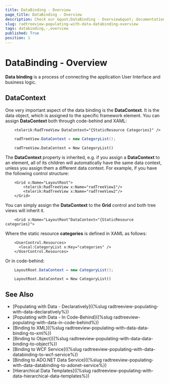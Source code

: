 ```yaml
---
title: DataBinding - Overview
page_title: DataBinding - Overview
description: Check our &quot;DataBinding - Overview&quot; documentation article for the RadTreeView {{ site.framework_name }} control.
slug: radtreeview-populating-with-data-databinding-overview
tags: databinding,-,overview
published: True
position: 1
---
```


# DataBinding - Overview

__Data binding__ is a process of connecting the application User Interface and business logic.

## DataContext 

One very important aspect of the data binding is the __DataContext__. It is the data object, which is assigned to the specific framework element. You can assign __DataContext__ both through code-behind and XAML: 

```XAML
	<telerik:RadTreeView DataContext="{StaticResource Categories}" />
```

```C#
	radTreeView.DataContext = new CategoryList();
```
```VB.NET
	radTreeView.DataContext = New CategoryList()
```

The __DataContext__ property is inherited, e.g. if you assign a __DataContext__ to an element, all of its children will automatically have the same data context, unless you assign them a different data context. For example, if you have the following control structure: 

```XAML
	<Grid x:Name="LayoutRoot">
	    <telerik:RadTreeView x:Name="radTreeView1"/>
	    <telerik:RadTreeView x:Name="radTreeView2"/>      
	</Grid>
```
	
You can simply assign the __DataContext__ to the __Grid__ control and both tree views will inherit it.

```XAML
	<Grid x:Name="LayoutRoot"DataContext="{StaticResource categories}">
```
	
Where the static resource __categories__ is defined in XAML as follows: 

```XAML
	<UserControl.Resources>
	  <local:CategoryList x:Key="categories" />
	</UserControl.Resources>
```
	
Or in code-behind: 

```C#
	LayoutRoot.DataContext = new CategoryList();
```
```VB.NET
	LayoutRoot.DataContext = New CategoryList()
```

## See Also
 * [Populating with Data - Declaratively]({%slug radtreeview-populating-with-data-declaratively%})
 * [Populating with Data - In Code-Behind]({%slug radtreeview-populating-with-data-in-code-behind%})
 * [Binding to XML]({%slug radtreeview-populating-with-data-data-binding-to-xml%})
 * [Binding to Object]({%slug radtreeview-populating-with-data-data-binding-to-object%})
 * [Binding to WCF Service]({%slug radtreeview-populating-with-data-databinding-to-wcf-service%})
 * [Binding to ADO.NET Data Service]({%slug radtreeview-populating-with-data-databinding-to-adonet-service%})
 * [Hierarchical Data Templates]({%slug radtreeview-populating-with-data-hierarchical-data-templates%})